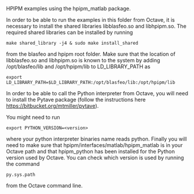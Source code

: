 HPIPM examples using the hpipm_matlab package.

In order to be able to run the examples in this folder from Octave, it is necessary to install the shared libraries libblasfeo.so and libhpipm.so.
The required shared libraries can be installed by running
```
make shared_library -j4 & sudo make install_shared
```
from the blasfeo and hpipm root folder.
Make sure that the location of libblasfeo.so and libhpipm.so is known to the system by adding /opt/blasfeo/lib and /opt/hpipm/lib to LD_LIBRARY_PATH as
```
export LD_LIBRARY_PATH=$LD_LIBRARY_PATH:/opt/blasfeo/lib:/opt/hpipm/lib
```
In order to be able to call the Python interpreter from Octave, you will need to install the Pytave package (follow the instructions here https://bitbucket.org/mtmiller/pytave).

You might need to run
```
export PYTHON_VERSION=<version>
```
where your python interpreter binaries name reads python<version>.
Finally you will need to make sure that hpipm/interfaces/matlab/hpipm_matlab is in your Octave path and that hpipm_python has been installed for the Python version used by Octave.
You can check which version is used by running the command
```
py.sys.path
```
from the Octave command line.


